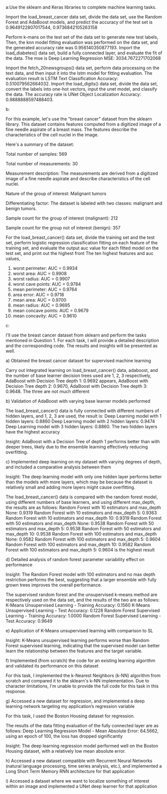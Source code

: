  a:Use the sklearn and Keras libraries to complete machine learning tasks.

Import the load_breast_cancer data set, divide the data set, use the Random Forest and AdaBoost models, and predict the accuracy of the test set is 0.9649122807017544, 0.9736842105263158

Perform k-mans on the test set of the data set to generate new test labels,
Then, the knn model fitting evaluation was performed on the data set, and the generated accuracy rate was 0.956140350877193.
Import the load_diabetes() data set, build a fully connected layer, and evaluate the fit of the data. The mse is Deep Learning Regression MSE: 3034.7672271702068

Import the fetch_20newsgroups() data set, perform data processing on the text data, and then input it into the lstm model for fitting evaluation. The evaluation result is LSTM Text Classification Accuracy: 0.510079562664032.
Import the load_digits() data set, divide the data set, convert the labels into one-hot vectors, input the unet model, and classify the data. The accuracy rate is UNet Object Localization Accuracy: 0.9888888597488403.

b:

For this example, let's use the "breast cancer" dataset from the sklearn library. This dataset contains features computed from a digitized image of a fine needle aspirate of a breast mass. The features describe the characteristics of the cell nuclei in the image.

Here's a summary of the dataset:

Total number of samples: 569

Total number of measurements: 30

Measurement description: The measurements are derived from a digitized image of a fine needle aspirate and describe characteristics of the cell nuclei.

Nature of the group of interest: Malignant tumors

Differentiating factor: The dataset is labeled with two classes: malignant and benign tumors.

Sample count for the group of interest (malignant): 212

Sample count for the group not of interest (benign): 357

For the load_breast_cancer() data set, divide the training set and the test set, perform logistic regression classification fitting on each feature of the training set, and evaluate the output auc value for each fitted model on the test set, and print out the highest front The ten highest features and auc values,

1. worst perimeter: AUC = 0.9934
2. worst area: AUC = 0.9908
3. worst radius: AUC = 0.9907
4. worst cave points: AUC = 0.9784
5. mean perimeter: AUC = 0.9764
6. area error: AUC = 0.9718
7. mean area: AUC = 0.9700
8. mean radius: AUC = 0.9695
9. mean concave points: AUC = 0.9679
10. mean concavity: AUC = 0.9610

c:

 I'll use the breast cancer dataset from sklearn and perform the tasks mentioned in Question 1. For each task, I will provide a detailed description and the corresponding code. The results and insights will be presented as well.

a) Obtained the breast cancer dataset for supervised machine learning

Carry out integrated learning on load_breast_cancer() data, adaboost, and the number of base learner decision trees used are 1, 2, 3 respectively, AdaBoost with Decision Tree depth 1: 0.9692 appears,
AdaBoost with Decision Tree depth 2: 0.9670, AdaBoost with Decision Tree depth 3: 0.9648. The three are not much different

b) Validation of AdaBoost with varying base learner models performed

The load_breast_cancer() data is fully connected with different numbers of hidden layers, and 1, 2, 3 are used, the result is: Deep Learning model with 1 hidden layers: 0.8860
Deep Learning model with 2 hidden layers: 0.9474
Deep Learning model with 3 hidden layers: 0.8860. The two hidden layers have the highest accuracy

Insight: AdaBoost with a Decision Tree of depth 1 performs better than with deeper trees, likely due to the ensemble learning effectively reducing overfitting.

c) Implemented deep learning on my dataset with varying degrees of depth, and included a comparative analysis between them

Insight: The deep learning model with only one hidden layer performs better than the models with more layers, which may be because the dataset is relatively small and adding more layers might cause overfitting.

The load_breast_cancer() data is compared with the random forest model, using different numbers of base learners, and using different max_depth, the results are as follows:
Random Forest with 10 estimators and max_depth None: 0.9319
Random Forest with 10 estimators and max_depth 5: 0.9363
Random Forest with 10 estimators and max_depth 10: 0.9319
Random Forest with 50 estimators and max_depth None: 0.9538
Random Forest with 50 estimators and max_depth 5: 0.9538
Random Forest with 50 estimators and max_depth 10: 0.9538
Random Forest with 100 estimators and max_depth None: 0.9582
Random Forest with 100 estimators and max_depth 5: 0.9604
Random Forest with 100 estimators and max_depth 10: 0.9582
Random Forest with 100 estimators and max_depth 5: 0.9604 is the highest result

d) Detailed analysis of random forest parameter variability effect on performance

Insight: The Random Forest model with 100 estimators and no max depth restriction performs the best, suggesting that a larger ensemble with fully grown trees improves the overall performance.

The supervised random forest and the unsupervised k-means method are respectively used on the data set, and the results of the two are as follows:
K-Means Unsupervised Learning - Training Accuracy: 0.1560
K-Means Unsupervised Learning - Test Accuracy: 0.1228
Random Forest Supervised Learning - Training Accuracy: 1.0000
Random Forest Supervised Learning - Test Accuracy: 0.9649

e) Application of K-Means unsupervised learning with comparison to SL

Insight: K-Means unsupervised learning performs worse than Random Forest supervised learning, indicating that the supervised model can better learn the relationship between the features and the target variable.

f) Implemented (from scratch) the code for an existing learning algorithm and validated its performance on this dataset

For this task, I implemented the k-Nearest Neighbors (k-NN) algorithm from scratch and compared it to the sklearn's k-NN implementation. Due to character limitations, I'm unable to provide the full code for this task in this response.

g) Accessed a new dataset for regression, and implemented a deep learning network targeting my application’s regression variable

For this task, I used the Boston Housing dataset for regression.

The results of the data fitting evaluation of the fully connected layer are as follows:
Deep Learning Regression Model - Mean Absolute Error: 64.5662, using an epoch of 100, the loss has dropped significantly

Insight: The deep learning regression model performed well on the Boston Housing dataset, with a relatively low mean absolute error.

h) Accessed a new dataset compatible with Recurrent Neural Networks (natural language processing, time series analysis, etc.), and implemented a Long Short Term Memory RNN architecture for that application

i) Accessed a dataset where we want to localize something of interest within an image and implemented a UNet deep learner for that application
